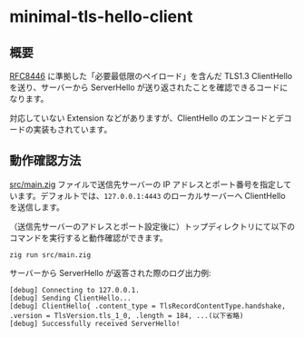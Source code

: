 # minimal-tls-hello-client

## 概要
[RFC8446](https://datatracker.ietf.org/doc/html/rfc8446) に準拠した「必要最低限のペイロード」を含んだ TLS1.3 ClientHello を送り、サーバーから ServerHello が送り返されたことを確認できるコードになります。

対応していない Extension などがありますが、ClientHello のエンコードとデコードの実装もされています。

## 動作確認方法

[src/main.zig](https://github.com/monkey-mas/minimal-tls-hello-client/blob/main/src/main.zig#L28-L29) ファイルで送信先サーバーの IP アドレスとポート番号を指定しています。デフォルトでは、`127.0.0.1:4443` のローカルサーバーへ ClientHello を送信します。

（送信先サーバーのアドレスとポート設定後に）トップディレクトリにて以下のコマンドを実行すると動作確認ができます。
```
zig run src/main.zig
```

サーバーから ServerHello が返答された際のログ出力例:
```
[debug] Connecting to 127.0.0.1.
[debug] Sending ClientHello...
[debug] ClientHello{ .content_type = TlsRecordContentType.handshake, .version = TlsVersion.tls_1_0, .length = 184, ...(以下省略)
[debug] Successfully received ServerHello! 
```
